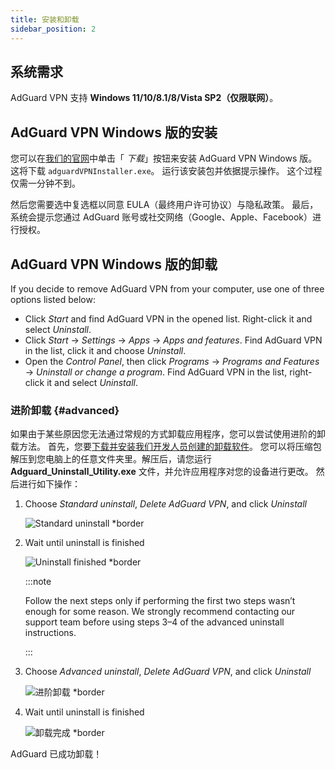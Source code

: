 ```yaml
---
title: 安装和卸载
sidebar_position: 2
---
```


## 系统需求

AdGuard VPN 支持 **Windows 11/10/8.1/8/Vista SP2（仅限联网）**。

## AdGuard VPN Windows 版的安装

您可以在[我们的官网](https://adguard-vpn.com/welcome.html)中单击「 *下载*」按钮来安装 AdGuard VPN Windows 版。 这将下载 `adguardVPNInstaller.exe`。 运行该安装包并依据提示操作。 这个过程仅需一分钟不到。

然后您需要选中复选框以同意 EULA（最终用户许可协议）与隐私政策。 最后，系统会提示您通过 AdGuard 账号或社交网络（Google、Apple、Facebook）进行授权。

## AdGuard VPN Windows 版的卸载

If you decide to remove AdGuard VPN from your computer, use one of three options listed below:

- Click *Start* and find AdGuard VPN in the opened list. Right-click it and select *Uninstall*.
- Click *Start* → *Settings* → *Apps* → *Apps and features*. Find AdGuard VPN in the list, click it and choose *Uninstall*.
- Open the *Control Panel*, then click *Programs* → *Programs and Features* → *Uninstall or change a program*. Find AdGuard VPN in the list, right-click it and select *Uninstall*.

### 进阶卸载 {#advanced}

如果由于某些原因您无法通过常规的方式卸载应用程序，您可以尝试使用进阶的卸载方法。 首先，您要[下载并安装我们开发人员创建的卸载软件](https://cdn.adtidy.org/distr/windows/Uninstall_Utility.zip)。 您可以将压缩包解压到您电脑上的任意文件夹里。解压后，请您运行 **Adguard_Uninstall_Utility.exe** 文件，并允许应用程序对您的设备进行更改。 然后进行如下操作：

1. Choose *Standard uninstall*, *Delete AdGuard VPN*, and click *Uninstall*

    ![Standard uninstall *border](https://cdn.adguardvpn.com/content/kb/vpn/windows/standard_uninstall.png)

1. Wait until uninstall is finished

    ![Uninstall finished *border](https://cdn.adguardvpn.com/content/kb/vpn/windows/standard_uninstall_2.png)

    :::note

    Follow the next steps only if performing the first two steps wasn’t enough for some reason. We strongly recommend contacting our support team before using steps 3–4 of the advanced uninstall instructions.

    :::

1. Choose *Advanced uninstall*, *Delete AdGuard VPN*, and click *Uninstall*

    ![进阶卸载 *border](https://cdn.adguardvpn.com/content/kb/vpn/windows/advanced_uninstall.png)

1. Wait until uninstall is finished

    ![卸载完成 *border](https://cdn.adguardvpn.com/content/kb/vpn/windows/advanced_uninstall_2.png)

AdGuard 已成功卸载！

